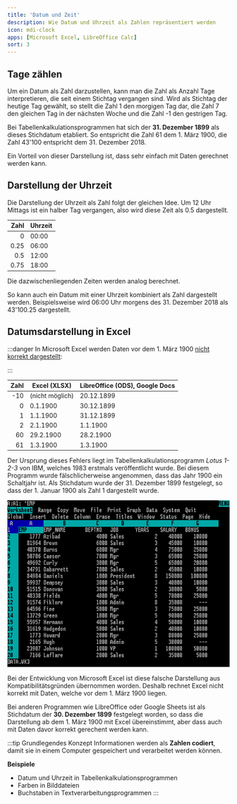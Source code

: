 ```yaml
---
title: 'Datum und Zeit'
description: Wie Datum und Uhrzeit als Zahlen repräsentiert werden
icon: mdi-clock
apps: [Microsoft Excel, LibreOffice Calc]
sort: 3
---
```




## Tage zählen

Um ein Datum als Zahl darzustellen, kann man die Zahl als Anzahl Tage interpretieren, die seit einem Stichtag vergangen sind. Wird als Stichtag der heutige Tag gewählt, so stellt die Zahl 1 den morgigen Tag dar, die Zahl 7 den gleichen Tag in der nächsten Woche und die Zahl -1 den gestrigen Tag.

Bei Tabellenkalkulationsprogrammen hat sich der **31. Dezember 1899** als dieses Stichdatum etabliert. So entspricht die Zahl 61 dem 1. März 1900, die Zahl 43'100 entspricht dem 31. Dezember 2018.

Ein Vorteil von dieser Darstellung ist, dass sehr einfach mit Daten gerechnet werden kann.

## Darstellung der Uhrzeit

Die Darstellung der Uhrzeit als Zahl folgt der gleichen Idee. Um 12 Uhr Mittags ist ein halber Tag vergangen, also wird diese Zeit als 0.5 dargestellt.

| Zahl | Uhrzeit |
| ---: | ------- |
|    0 | 00:00   |
| 0.25 | 06:00   |
|  0.5 | 12:00   |
| 0.75 | 18:00   |

Die dazwischenliegenden Zeiten werden analog berechnet.

So kann auch ein Datum mit einer Uhrzeit kombiniert als Zahl dargestellt werden. Beispielsweise wird 06:00 Uhr morgens des 31. Dezember 2018 als 43'100.25 dargestellt.

## Datumsdarstellung in Excel

:::danger
In Microsoft Excel werden Daten vor dem 1. März 1900 [nicht korrekt dargestellt](https://support.microsoft.com/de-ch/help/214326/excel-incorrectly-assumes-that-the-year-1900-is-a-leap-year):

:::

| Zahl | Excel (XLSX)    | LibreOffice (ODS), Google Docs |
| ---: | --------------- | ------------------------------ |
|  -10 | (nicht möglich) | 20.12.1899                     |
|    0 | 0.1.1900        | 30.12.1899                     |
|    1 | 1.1.1900        | 31.12.1899                     |
|    2 | 2.1.1900        | 1.1.1900                       |
|   60 | 29.2.1900       | 28.2.1900                      |
|   61 | 1.3.1900        | 1.3.1900                       |

Der Ursprung dieses Fehlers liegt im Tabellenkalkulationsprogramm *Lotus 1-2-3* von IBM, welches 1983 erstmals veröffentlicht wurde. Bei diesem Programm wurde fälschlicherweise angenommen, dass das Jahr 1900 ein Schaltjahr ist. Als Stichdatum wurde der 31. Dezember 1899 festgelegt, so dass der 1. Januar 1900 als Zahl 1 dargestellt wurde.

![](./images/lotus-123-3.png "Lotus 1-2-3 Version 3.0")

Bei der Entwicklung von Microsoft Excel ist diese falsche Darstellung aus Kompatibilitätsgründen übernommen worden. Deshalb rechnet Excel nicht korrekt mit Daten, welche vor dem 1. März 1900 liegen.

Bei anderen Programmen wie LibreOffice oder Google Sheets ist als Stichdatum der **30. Dezember 1899** festgelegt worden, so dass die Darstellung ab dem 1. März 1900 mit Excel übereinstimmt, aber dass auch mit Daten davor korrekt gerechent werden kann.


:::tip Grundlegendes Konzept
Informationen werden als **Zahlen codiert**, damit sie in einem Computer gespeichert und verarbeitet werden können.

**Beispiele**

 - Datum und Uhrzeit in Tabellenkalkulationsprogrammen
- Farben in Bilddateien
- Buchstaben in Textverarbeitungsprogrammen
:::
